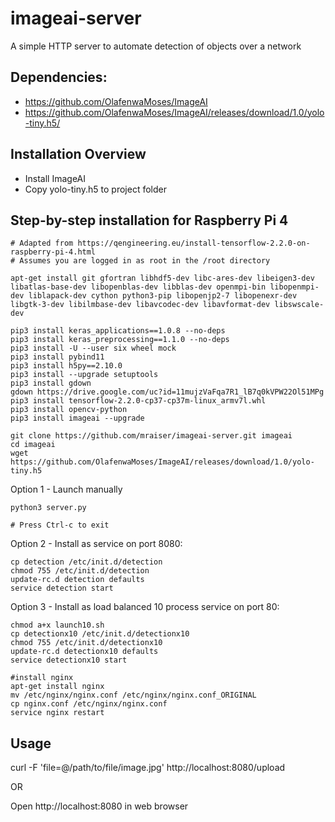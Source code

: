 # imageai-server
A simple HTTP server to automate detection of objects over a network

## Dependencies:
- https://github.com/OlafenwaMoses/ImageAI
- https://github.com/OlafenwaMoses/ImageAI/releases/download/1.0/yolo-tiny.h5/

## Installation Overview
- Install ImageAI
- Copy yolo-tiny.h5 to project folder

## Step-by-step installation for Raspberry Pi 4
    # Adapted from https://qengineering.eu/install-tensorflow-2.2.0-on-raspberry-pi-4.html
    # Assumes you are logged in as root in the /root directory

    apt-get install git gfortran libhdf5-dev libc-ares-dev libeigen3-dev libatlas-base-dev libopenblas-dev libblas-dev openmpi-bin libopenmpi-dev liblapack-dev cython python3-pip libopenjp2-7 libopenexr-dev libgtk-3-dev libilmbase-dev libavcodec-dev libavformat-dev libswscale-dev
    
    pip3 install keras_applications==1.0.8 --no-deps
    pip3 install keras_preprocessing==1.1.0 --no-deps
    pip3 install -U --user six wheel mock
    pip3 install pybind11
    pip3 install h5py==2.10.0
    pip3 install --upgrade setuptools
    pip3 install gdown
    gdown https://drive.google.com/uc?id=11mujzVaFqa7R1_lB7q0kVPW22Ol51MPg
    pip3 install tensorflow-2.2.0-cp37-cp37m-linux_armv7l.whl
    pip3 install opencv-python
    pip3 install imageai --upgrade
    
    git clone https://github.com/mraiser/imageai-server.git imageai
    cd imageai
    wget https://github.com/OlafenwaMoses/ImageAI/releases/download/1.0/yolo-tiny.h5

Option 1 - Launch manually

    python3 server.py
    
    # Press Ctrl-c to exit

Option 2 - Install as service on port 8080:

    cp detection /etc/init.d/detection
    chmod 755 /etc/init.d/detection
    update-rc.d detection defaults
    service detection start

Option 3 - Install as load balanced 10 process service on port 80:

    chmod a+x launch10.sh
    cp detectionx10 /etc/init.d/detectionx10
    chmod 755 /etc/init.d/detectionx10
    update-rc.d detectionx10 defaults
    service detectionx10 start
    
    #install nginx
    apt-get install nginx
    mv /etc/nginx/nginx.conf /etc/nginx/nginx.conf_ORIGINAL
    cp nginx.conf /etc/nginx/nginx.conf
    service nginx restart

## Usage
curl -F 'file=@/path/to/file/image.jpg' http://localhost:8080/upload

OR

Open http://localhost:8080 in web browser
